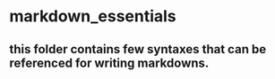 # markdown_essentials

## this folder contains few syntaxes that can be referenced for writing markdowns.
